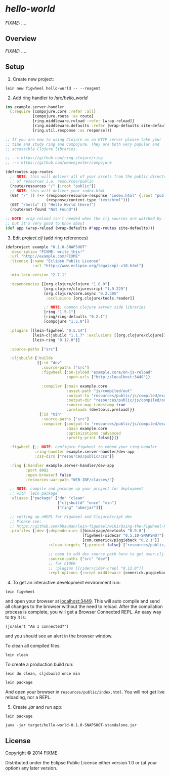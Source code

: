 # _hello-world_

_FIXME: ...._

## Overview

_FIXME: ...._

## Setup

1. Create new project:

```
lein new figwheel hello-world -- --reagent
```

2. Add ring handler to /src/_hello_world_

```clojure
(ns example.server-handler
  (:require [compojure.core :refer :all]
            [compojure.route :as route]
            [ring.middleware.reload :refer [wrap-reload]]
            [ring.middleware.defaults :refer [wrap-defaults site-defaults]]
            [ring.util.response :as response]))

;; If you are new to using Clojure as an HTTP server please take your
;; time and study ring and compojure. They are both very popular and
;; accessible Clojure libraries.

;; --> https://github.com/ring-clojure/ring
;; --> https://github.com/weavejester/compojure

(defroutes app-routes
  ;; NOTE: this will deliver all of your assets from the public directory
  ;; of resources i.e. resources/public
  (route/resources "/" {:root "public"})
  ;; NOTE: this will deliver your index.html
  (GET "/" [] (-> (response/resource-response "index.html" {:root "public"})
                  (response/content-type "text/html")))
  (GET "/hello" [] "Hello World there!")
  (route/not-found "Not Found"))

;; NOTE: wrap reload isn't needed when the clj sources are watched by figwheel
;; but it's very good to know about
(def app (wrap-reload (wrap-defaults #'app-routes site-defaults)))
```

3. Edit _project.clj_ (add ring references)

```clojure
(defproject example "0.1.0-SNAPSHOT"
  :description "FIXME: write this!"
  :url "http://example.com/FIXME"
  :license {:name "Eclipse Public License"
            :url "http://www.eclipse.org/legal/epl-v10.html"}

  :min-lein-version "2.7.1"

  :dependencies [[org.clojure/clojure "1.8.0"]
                 [org.clojure/clojurescript "1.9.229"]
                 [org.clojure/core.async "0.2.395"
                  :exclusions [org.clojure/tools.reader]]

                 ;; NOTE: common clojure server side libraries
                 [ring "1.5.1"]
                 [ring/ring-defaults "0.2.1"]
                 [compojure "1.5.0"]]

  :plugins [[lein-figwheel "0.5.14"]
            [lein-cljsbuild "1.1.7" :exclusions [[org.clojure/clojure]]]
            [lein-ring "0.12.0"]]

  :source-paths ["src"]

  :cljsbuild {:builds
              [{:id "dev"
                :source-paths ["src"]
                :figwheel {:on-jsload "example.core/on-js-reload"
                           :open-urls ["http://localhost:3449"]}

                :compiler {:main example.core
                           :asset-path "js/compiled/out"
                           :output-to "resources/public/js/compiled/example.js"
                           :output-dir "resources/public/js/compiled/out"
                           :source-map-timestamp true
                           :preloads [devtools.preload]}}
               {:id "min"
                :source-paths ["src"]
                :compiler {:output-to "resources/public/js/compiled/example.js"
                           :main example.core
                           :optimizations :advanced
                           :pretty-print false}}]}

  :figwheel {;; NOTE: configure figwheel to embed your ring-handler
             :ring-handler example.server-handler/dev-app
             :css-dirs ["resources/public/css"]}

  :ring {:handler example.server-handler/dev-app
         :port 8082
         :open-browser? false
         :resources-war-path "WEB-INF/classes/"}

  ;; NOTE: compile and package up your project for deployment
  ;; with `lein package`
  :aliases {"package" ["do" "clean"
                       ["cljsbuild" "once" "min"]
                       ["ring" "uberjar"]]}

  ;; setting up nREPL for Figwheel and ClojureScript dev
  ;; Please see:
  ;; https://github.com/bhauman/lein-figwheel/wiki/Using-the-Figwheel-REPL-within-NRepl
  :profiles {:dev {:dependencies [[binaryage/devtools "0.9.0"]
                                  [figwheel-sidecar "0.5.10-SNAPSHOT"]
                                  [com.cemerick/piggieback "0.2.1"]]
                   :clean-targets ^{:protect false} ["resources/public/js/compiled" "target"]

                   ;; need to add dev source path here to get user.clj loaded
                   :source-paths ["src" "dev"]
                   ;; for CIDER
                   ;; :plugins [[cider/cider-nrepl "0.12.0"]]
                   :repl-options {:nrepl-middleware [cemerick.piggieback/wrap-cljs-repl]}}})
```

4. To get an interactive development environment run:

```
lein figwheel
```

and open your browser at [localhost:3449](http://localhost:3449/).
This will auto compile and send all changes to the browser without the
need to reload. After the compilation process is complete, you will
get a Browser Connected REPL. An easy way to try it is:

```
(js/alert "Am I connected?")
```

and you should see an alert in the browser window.

To clean all compiled files:

```
lein clean
```

To create a production build run:

```
lein do clean, cljsbuild once min
```

```
lein package
```

And open your browser in `resources/public/index.html`. You will not
get live reloading, nor a REPL.

5. Create _.jar_ and run app:

```
lein package
```

```
java -jar target/hello-world-0.1.0-SNAPSHOT-standalone.jar
```

## License

Copyright © 2014 FIXME

Distributed under the Eclipse Public License either version 1.0 or (at your option) any later version.
